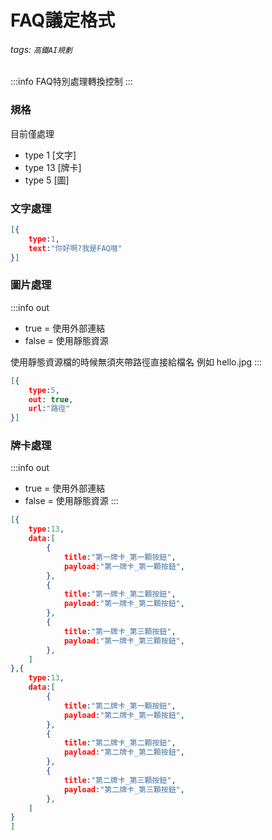 # FAQ議定格式

###### tags: `高鐵AI規劃`
:::info
FAQ特別處理轉換控制
:::



### 規格

目前僅處理 
* type 1  [文字]
* type 13 [牌卡]
* type 5  [圖]


### 文字處理
```json
[{
	type:1,
	text:"你好啊?我是FAQ哦"
}]
```


### 圖片處理
:::info
out 
* true = 使用外部連結
* false = 使用靜態資源

使用靜態資源檔的時候無須夾帶路徑直接給檔名 例如 hello.jpg
:::
```json
[{
	type:5,
	out: true,
	url:"路徑"
}]
```

### 牌卡處理
:::info
out

* true = 使用外部連結
* false = 使用靜態資源
:::

```json
[{
    type:13,
    data:[
        {
            title:"第一牌卡_第一顆按鈕",
            payload:"第一牌卡_第一顆按鈕",
        },
        {
            title:"第一牌卡_第二顆按鈕",
            payload:"第一牌卡_第二顆按鈕",
        },
        {
            title:"第一牌卡_第三顆按鈕",
            payload:"第一牌卡_第三顆按鈕",
        },
    ]
},{
    type:13,
    data:[
        {
            title:"第二牌卡_第一顆按鈕",
            payload:"第二牌卡_第一顆按鈕",
        },
        {
            title:"第二牌卡_第二顆按鈕",
            payload:"第二牌卡_第二顆按鈕",
        },
        {
            title:"第二牌卡_第三顆按鈕",
            payload:"第二牌卡_第三顆按鈕",
        },
    ]
}
]
```